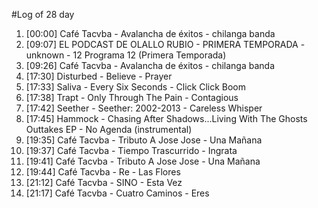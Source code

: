 #Log of 28 day

1. [00:00] Café Tacvba - Avalancha de éxitos - chilanga banda
1. [09:07] EL PODCAST DE OLALLO RUBIO - PRIMERA TEMPORADA - unknown - 12 Programa 12 (Primera Temporada)
1. [09:26] Café Tacvba - Avalancha de éxitos - chilanga banda
1. [17:30] Disturbed - Believe - Prayer
1. [17:33] Saliva - Every Six Seconds - Click Click Boom
1. [17:38] Trapt - Only Through The Pain - Contagious
1. [17:42] Seether - Seether: 2002-2013 - Careless Whisper
1. [17:45] Hammock - Chasing After Shadows...Living With The Ghosts Outtakes EP - No Agenda (instrumental)
1. [19:35] Café Tacvba - Tributo A Jose Jose - Una Mañana
1. [19:37] Café Tacvba - Tiempo Trascurrido - Ingrata
1. [19:41] Café Tacvba - Tributo A Jose Jose - Una Mañana
1. [19:44] Café Tacvba - Re - Las Flores
1. [21:12] Café Tacvba - SINO - Esta Vez
1. [21:17] Café Tacvba - Cuatro Caminos - Eres
